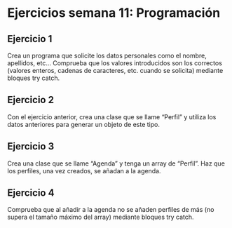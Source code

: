# Ejercicios semana 11: Programación
## Ejercicio 1
Crea un programa que solicite los datos personales como el nombre,
apellidos, etc… Comprueba que los valores introducidos son los correctos
(valores enteros, cadenas de caracteres, etc. cuando se solicita) mediante
bloques try catch.

## Ejercicio 2
Con el ejercicio anterior, crea una clase que se llame “Perfil” y utiliza los
datos anteriores para generar un objeto de este tipo.

## Ejercicio 3
Crea una clase que se llame “Agenda” y tenga un array de “Perfil”. Haz que
los perfiles, una vez creados, se añadan a la agenda.

## Ejercicio 4
Comprueba que al añadir a la agenda no se añaden perfiles de más (no
supera el tamaño máximo del array) mediante bloques try catch.